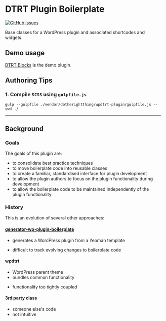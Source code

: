 # DTRT Plugin Boilerplate

[![GitHub issues](https://img.shields.io/github/issues/dotherightthing/wpdtrt-plugin.svg)](https://github.com/dotherightthing/wpdtrt-plugin/issues)

Base classes for a WordPress plugin and associated shortcodes and widgets.

## Demo usage

[DTRT Blocks](https://github.com/dotherightthing/wpdtrt-blocks) is the demo plugin.

## Authoring Tips

### 1. Compile `SCSS` using `gulpfile.js`

```
gulp --gulpfile ./vendor/dotherightthing/wpdtrt-plugin/gulpfile.js --cwd ./
```

---

## Background

### Goals

The goals of this plugin are:

* to consolidate best practice techniques
* to move boilerplate code into reusable classes
* to create a familiar, standardised interface for plugin development
* to allow the plugin authors to focus on the plugin functionality during development
* to allow the boilerplate code to be maintained independently of the plugin functionality

### History

This is an evolution of several other approaches:

#### [generator-wp-plugin-boilerplate](https://github.com/dotherightthing)

+ generates a WordPress plugin from a Yeoman template
- difficult to track evolving changes to boilerplate code

#### wpdtrt

+ WordPress parent theme
+ bundles common functionality
- functionality too tightly coupled

#### 3rd party class

- someone else's code
- not intuitive
